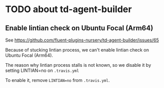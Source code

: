 # TODO about td-agent-builder

## Enable lintian check on Ubuntu Focal (Arm64)

See https://github.com/fluent-plugins-nursery/td-agent-builder/issues/65

Because of stucking lintian process, we can't enable
lintian check on Ubuntu Focal (Arm64).

The reason why lintian process stalls is not known, so
we disable it by setting LINTIAN=no on `.travis.yml`

To enable it, remove `LINTIAN=no` from `.travis.yml`.
